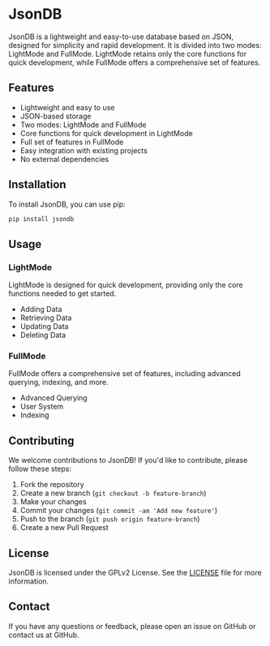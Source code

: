 # JsonDB

JsonDB is a lightweight and easy-to-use database based on JSON, designed for simplicity and rapid development. It is divided into two modes: LightMode and FullMode. LightMode retains only the core functions for quick development, while FullMode offers a comprehensive set of features.

## Features

- Lightweight and easy to use
- JSON-based storage
- Two modes: LightMode and FullMode
- Core functions for quick development in LightMode
- Full set of features in FullMode
- Easy integration with existing projects
- No external dependencies

## Installation

To install JsonDB, you can use pip:

```bash
pip install jsondb
```

## Usage

### LightMode

LightMode is designed for quick development, providing only the core functions needed to get started.

- Adding Data
- Retrieving Data
- Updating Data
- Deleting Data


### FullMode

FullMode offers a comprehensive set of features, including advanced querying, indexing, and more.

- Advanced Querying
- User System
- Indexing


## Contributing

We welcome contributions to JsonDB! If you'd like to contribute, please follow these steps:

1. Fork the repository
2. Create a new branch (`git checkout -b feature-branch`)
3. Make your changes
4. Commit your changes (`git commit -am 'Add new feature'`)
5. Push to the branch (`git push origin feature-branch`)
6. Create a new Pull Request

## License

JsonDB is licensed under the GPLv2 License. See the [LICENSE](LICENSE) file for more information.

## Contact

If you have any questions or feedback, please open an issue on GitHub or contact us at GitHub.

